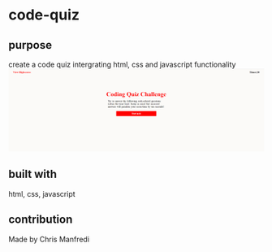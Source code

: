 # code-quiz
## purpose
create a code quiz intergrating html, css and javascript functionality
![website screenshot](./assets/screenshot.PNG)

## built with 
html, css, javascript 

## contribution 
Made by Chris Manfredi